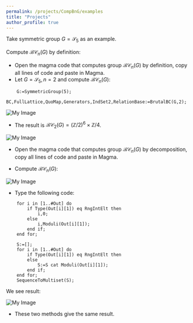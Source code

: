 ```yaml
---
permalink: /projects/CompBnG/examples
title: "Projects"
author_profile: true
---
```


Take symmetric group $G=\mathcal{S}_5$ as an example.

Compute $\mathcal{BC}_n(G)$ by definition:



* Open the magma code that computes group $\mathcal{BC}_n(G)$ by definition, copy all lines of code and paste in Magma.
* Let $G=\mathcal{S}_5, n=2$ and compute $\mathcal{BC}_n(G)$:

```
	G:=SymmetricGroup(5);
	BC,FullLattice,QuoMap,Generators,IndSet2,RelationBase:=BrutalBC(G,2);
```

![My Image](http://kaiqi-yang1994.github.io/files/bcn/BnGexamplestep1.png)

* The result is $\mathcal{BC}_2(G)=(\mathbb{Z}/2)^6 \times \mathbb{Z}/4$.

![My Image](http://kaiqi-yang1994.github.io/files/bcn/BnGexamplestep2.png)

* Open the magma code that computes group $\mathcal{BC}_n(G)$ by decomposition, copy all lines of code and paste in Magma.

* Compute $\mathcal{BC}_n(G)$:

![My Image](http://kaiqi-yang1994.github.io/files/bcn/BnGexamplestep3.png)

* Type the following code:<br>

```
	for i in [1..#Out] do
		if Type(Out[i][1]) eq RngIntElt then
			i,0;
		else
			i,Moduli(Out[i][1]);
		end if;
	end for;

	S:=[];
	for i in [1..#Out] do
		if Type(Out[i][1]) eq RngIntElt then
		else
			S:=S cat Moduli(Out[i][1]);
		end if;
	end for;
	SequenceToMultiset(S);
```

We see result:<br>

![My Image](http://kaiqi-yang1994.github.io/files/bcn/BnGexamplestep4.jpg)

* These two methods give the same result.

